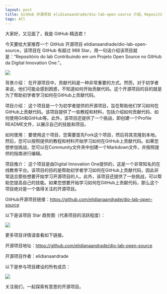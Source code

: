 ```yaml
---
layout: post
title: GitHub 开源项目 elidianaandrade/dio-lab-open-source 介绍，Repositório do lab Contribuindo em um Projeto Open Source no GitHub da Digital Innovation One.
tags: All
---
```


大家好，又见面了，我是 GitHub 精选君！

今天要给大家推荐一个 GitHub 开源项目 elidianaandrade/dio-lab-open-source，该项目在 GitHub 有超过 988 Star，用一句话介绍该项目就是：“Repositório do lab Contribuindo em um Projeto Open Source no GitHub da Digital Innovation One.”。


![](https://hermes.digitalinnovation.one/assets/diome/logo-minimized.png)





背景介绍： 在开源项目中，贡献代码是一种非常重要的方式。然而，对于初学者来说，他们可能会感到困惑，不知道如何开始贡献代码。这个开源项目的目的就是为了帮助初学者学习如何在GitHub上贡献代码。

项目介绍： 这个项目是一个为初学者提供的开源项目，旨在帮助他们学习如何在GitHub上贡献代码。该项目提供了一些教程和材料，包括介绍如何贡献代码、如何使用Git和GitHub等。此外，该项目还提供了一个挑战，即创建一个Profile README文件，以展示自己的技能和项目。

如何使用： 要使用这个项目，您需要首先Fork这个项目，然后将其克隆到本地。然后，您可以按照提供的教程和材料开始学习如何在GitHub上贡献代码。如果您想参加挑战，您可以在Community文件夹中创建一个Markdown文件，并按照提供的指南进行编辑。

项目推介： 这个项目是由Digital Innovation One提供的，这是一个非常知名的在线教育平台。该项目的目的是帮助初学者学习如何在GitHub上贡献代码，因此非常适合那些想要开始学习开源项目的人。此外，该项目还提供了一些挑战，可以帮助您提高自己的技能。如果您想要开始学习如何在GitHub上贡献代码，那么这个项目绝对是一个值得关注的开源项目。

GitHub开源项目链接：https://github.com/elidianaandrade/dio-lab-open-source



以下是该项目 Star 趋势图（代表项目的活跃程度）：

![](https://api.star-history.com/svg?repos=elidianaandrade/dio-lab-open-source&type=Timeline)

更多项目详情请查看如下链接。

开源项目地址：https://github.com/elidianaandrade/dio-lab-open-source 

开源项目作者：elidianaandrade

以下是参与项目建设的所有成员：

![](https://contrib.rocks/image?repo=elidianaandrade/dio-lab-open-source)

关注我们，一起探索有意思的开源项目。


